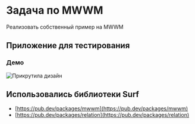 # Задача по MWWM

Реализовать собственный пример на MWWM

## Приложение для тестирования


### Демо
![Прикрутила дизайн](docs/images/demo.gif)

## Использовались библиотеки Surf

- [https://pub.dev/packages/mwwm](https://pub.dev/packages/mwwm)
- [https://pub.dev/packages/relation](https://pub.dev/packages/relation)
